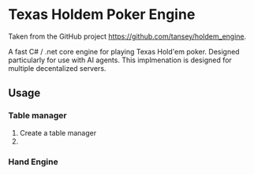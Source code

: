 Texas Holdem Poker Engine
=============

Taken from the GitHub project https://github.com/tansey/holdem_engine.

A fast C# / .net core engine for playing Texas Hold'em poker. Designed particularly for use with AI agents.  This implmenation is designed for multiple decentalized servers.

## Usage

### Table manager
1. Create a table manager
2. 


### Hand Engine


###
